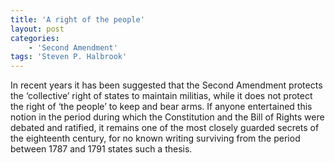```yaml
---
title: 'A right of the people'
layout: post
categories:
    - 'Second Amendment'
tags: 'Steven P. Halbrook'
---
```


In recent years it has been suggested that the Second Amendment protects the ‘collective’ right of states to maintain militias, while it does not protect the right of ‘the people’ to keep and bear arms. If anyone entertained this notion in the period during which the Constitution and the Bill of Rights were debated and ratified, it remains one of the most closely guarded secrets of the eighteenth century, for no known writing surviving from the period between 1787 and 1791 states such a thesis.